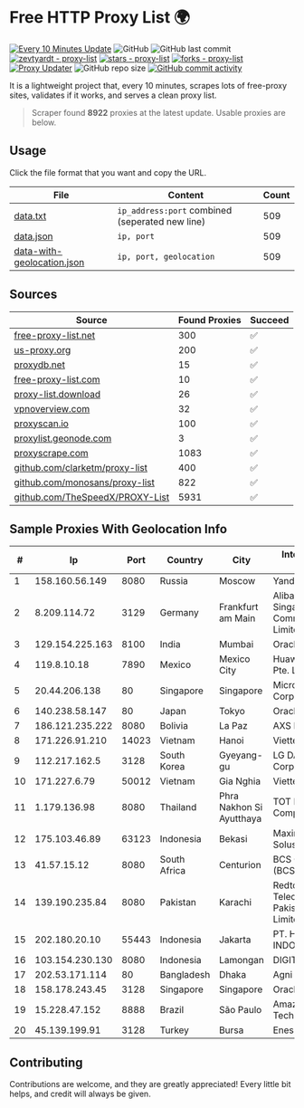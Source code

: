
# Free HTTP Proxy List 🌍

[![Every 10 Minutes Update](https://github.com/mertguvencli/http-proxy-list/actions/workflows/main.yml/badge.svg?branch=main)](https://github.com/mertguvencli/http-proxy-list/actions/workflows/main.yml)
![GitHub](https://img.shields.io/github/license/mertguvencli/http-proxy-list)
![GitHub last commit](https://img.shields.io/github/last-commit/mertguvencli/http-proxy-list)
[![zevtyardt - proxy-list](https://img.shields.io/static/v1?label=zevtyardt&message=proxy-list&color=blue&logo=github)](https://github.com/zevtyardt/proxy-list "Go to GitHub repo")
[![stars - proxy-list](https://img.shields.io/github/stars/zevtyardt/proxy-list?style=social)](https://github.com/zevtyardt/proxy-list)
[![forks - proxy-list](https://img.shields.io/github/forks/zevtyardt/proxy-list?style=social)](https://github.com/zevtyardt/proxy-list)
[![Proxy Updater](https://github.com/zevtyardt/proxy-list/workflows/Proxy%20Updater/badge.svg)](https://github.com/zevtyardt/proxy-list/actions?query=workflow:"Proxy+Updater")
![GitHub repo size](https://img.shields.io/github/repo-size/zevtyardt/proxy-list)
[![GitHub commit activity](https://img.shields.io/github/commit-activity/m/zevtyardt/proxy-list?logo=commits)](https://github.com/zevtyardt/proxy-list/commits/main)

It is a lightweight project that, every 10 minutes, scrapes lots of free-proxy sites, validates if it works, and serves a clean proxy list.

> Scraper found **8922** proxies at the latest update. Usable proxies are below.

## Usage

Click the file format that you want and copy the URL.

|File|Content|Count|
|----|-------|-----|
|[data.txt](https://raw.githubusercontent.com/mertguvencli/http-proxy-list/main/proxy-list/data.txt)|`ip_address:port` combined (seperated new line)|509|
|[data.json](https://raw.githubusercontent.com/mertguvencli/http-proxy-list/main/proxy-list/data.json)|`ip, port`|509|
|[data-with-geolocation.json](https://raw.githubusercontent.com/mertguvencli/http-proxy-list/main/proxy-list/data-with-geolocation.json)|`ip, port, geolocation`|509|

## Sources

|Source|Found Proxies|Succeed|
|------|-------------|-------|
|[free-proxy-list.net](https://free-proxy-list.net)|300|✅|
|[us-proxy.org](https://www.us-proxy.org)|200|✅|
|[proxydb.net](http://proxydb.net)|15|✅|
|[free-proxy-list.com](https://free-proxy-list.com/?page=&port=&type%5B%5D=http&type%5B%5D=https&up_time=0&search=Search)|10|✅|
|[proxy-list.download](https://www.proxy-list.download/HTTP)|26|✅|
|[vpnoverview.com](https://vpnoverview.com/privacy/anonymous-browsing/free-proxy-servers)|32|✅|
|[proxyscan.io](https://www.proxyscan.io)|100|✅|
|[proxylist.geonode.com](https://proxylist.geonode.com/api/proxy-list?limit=300&page=1&sort_by=lastChecked&sort_type=desc&protocols=http,https)|3|✅|
|[proxyscrape.com](https://api.proxyscrape.com/v2/?request=displayproxies&protocol=http&timeout=10000&country=all&ssl=all&anonymity=all)|1083|✅|
|[github.com/clarketm/proxy-list](https://raw.githubusercontent.com/clarketm/proxy-list/master/proxy-list-raw.txt)|400|✅|
|[github.com/monosans/proxy-list](https://raw.githubusercontent.com/monosans/proxy-list/main/proxies/http.txt)|822|✅|
|[github.com/TheSpeedX/PROXY-List](https://raw.githubusercontent.com/TheSpeedX/PROXY-List/master/http.txt)|5931|✅|


## Sample Proxies With Geolocation Info

|#|Ip|Port|Country|City|Internet Service Provider|
|-|--|----|-------|----|-------------------------|
|1|158.160.56.149|8080|Russia|Moscow|Yandex.Cloud LLC|
|2|8.209.114.72|3129|Germany|Frankfurt am Main|Alibaba.com Singapore E-Commerce Private Limited|
|3|129.154.225.163|8100|India|Mumbai|Oracle Corporation|
|4|119.8.10.18|7890|Mexico|Mexico City|Huawei International Pte. LTD|
|5|20.44.206.138|80|Singapore|Singapore|Microsoft Corporation|
|6|140.238.58.147|80|Japan|Tokyo|Oracle Corporation|
|7|186.121.235.222|8080|Bolivia|La Paz|AXS Bolivia S. A.|
|8|171.226.91.210|14023|Vietnam|Hanoi|Viettel Corporation|
|9|112.217.162.5|3128|South Korea|Gyeyang-gu|LG DACOM Corporation|
|10|171.227.6.79|50012|Vietnam|Gia Nghia|Viettel Corporation|
|11|1.179.136.98|8080|Thailand|Phra Nakhon Si Ayutthaya|TOT Public Company Limited|
|12|175.103.46.89|63123|Indonesia|Bekasi|Maxindo Mintra Solusi|
|13|41.57.15.12|8080|South Africa|Centurion|BCS Group (BCSNet)|
|14|139.190.235.84|8080|Pakistan|Karachi|Redtone Telecommunications Pakistan (Private) Limited|
|15|202.180.20.10|55443|Indonesia|Jakarta|PT. HIPERNET INDODATA|
|16|103.154.230.130|8080|Indonesia|Lamongan|DIGITNET|
|17|202.53.171.114|80|Bangladesh|Dhaka|Agni Systems Ltd.|
|18|158.178.243.45|3128|Singapore|Singapore|Oracle Corporation|
|19|15.228.47.152|8888|Brazil|São Paulo|Amazon Technologies Inc.|
|20|45.139.199.91|3128|Turkey|Bursa|Enes Koken|



## Contributing

Contributions are welcome, and they are greatly appreciated! Every
little bit helps, and credit will always be given.

